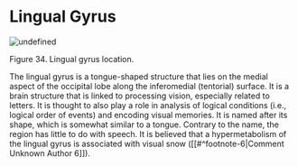 # Lingual Gyrus

![undefined](<2 - Source Material/Masters/attachments/undefined 2.png>)

Figure 34. Lingual gyrus location.

The lingual gyrus is a tongue-shaped structure that lies on the medial aspect of the occipital lobe along the inferomedial (tentorial) surface. It is a brain structure that is linked to processing vision, especially related to letters. It is thought to also play a role in analysis of logical conditions (i.e., logical order of events) and encoding visual memories. It is named after its shape, which is somewhat similar to a tongue. Contrary to the name, the region has little to do with speech. It is believed that a hypermetabolism of the lingual gyrus is associated with visual snow ([[#^footnote-6|Comment Unknown Author 6]]).